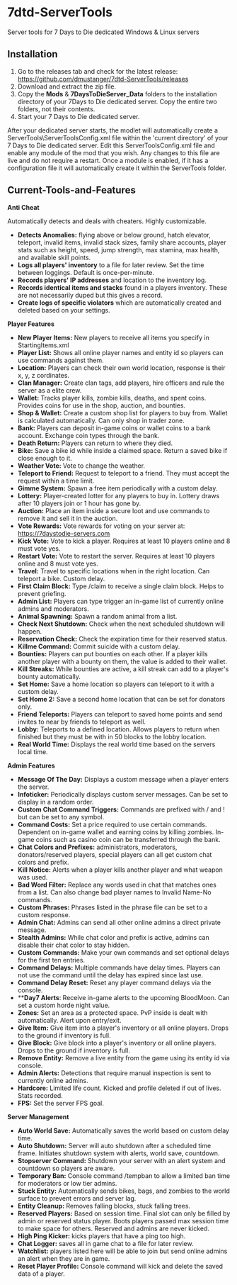 # 7dtd-ServerTools

Server tools for 7 Days to Die dedicated Windows & Linux servers

## Installation

1. Go to the releases tab and check for the latest release: <https://github.com/dmustanger/7dtd-ServerTools/releases>
2. Download and extract the zip file.
3. Copy the **Mods** & **7DaysToDieServer_Data** folders to the installation directory of your 7Days to Die dedicated server. Copy the entire two folders, not their contents.
4. Start your 7 Days to Die dedicated server.

  After your dedicated server starts, the modlet will automatically create a ServerTools\ServerToolsConfig.xml file within the 'current directory' of your 7 Days to Die dedicated server. Edit this ServerToolsConfig.xml file and enable any module of the mod that you wish. Any changes to this file are live and do not require a restart. Once a module is enabled, if it has a configuration file it will automatically create it within the ServerTools folder.

## Current-Tools-and-Features

**Anti Cheat**

Automatically detects and deals with cheaters. Highly customizable.

- **Detects Anomalies:** flying above or below ground, hatch elevator, teleport, invalid items, invalid stack sizes, family share accounts, player stats such as height, speed, jump strength, max stamina, max health, and available skill points.
- **Logs all players' inventory** to a file for later review. Set the time between loggings. Default is once-per-minute.
- **Records players' IP addresses** and location to the inventory log.
- **Records identical items and stacks** found in a players inventory. These are not necessarily duped but this gives a record.
- **Create logs of specific violators** which are automatically created and deleted based on your settings.

**Player Features**

- **New Player Items:** New players to receive all items you specify in StartingItems.xml
- **Player List:** Shows all online player names and entity id so players can use commands against them.
- **Location:** Players can check their own world location, response is their x, y, z cordinates.
- **Clan Manager:** Create clan tags, add players, hire officers and rule the server as a elite crew.
- **Wallet:** Tracks player kills, zombie kills, deaths, and spent coins. Provides coins for use in the shop, auction, and bounties.
- **Shop & Wallet:** Create a custom shop list for players to buy from. Wallet is calculated automatically. Can only shop in trader zone.
- **Bank:** Players can deposit in-game coins or wallet coins to a bank account. Exchange coin types through the bank.
- **Death Return:** Players can return to where they died.
- **Bike:** Save a bike id while inside a claimed space. Return a saved bike if close enough to it.
- **Weather Vote:** Vote to change the weather.
- **Teleport to Friend:** Request to teleport to a friend. They must accept the request within a time limit.
- **Gimme System:** Spawn a free item periodically with a custom delay.
- **Lottery:** Player-created lotter for any players to buy in. Lottery draws after 10 players join or 1 hour has gone by.
- **Auction:** Place an item inside a secure loot and use commands to remove it and sell it in the auction.
- **Vote Rewards:** Vote rewards for voting on your server at: <https://7daystodie-servers.com>
- **Kick Vote:** Vote to kick a player. Requires at least 10 players online and 8 must vote yes.
- **Restart Vote:** Vote to restart the server. Requires at least 10 players online and 8 must vote yes.
- **Travel:** Travel to specific locations when in the right location. Can teleport a bike. Custom delay.
- **First Claim Block:** Type /claim to receive a single claim block. Helps to prevent griefing.
- **Admin List:** Players can type trigger an in-game list of currently online admins and moderators.
- **Animal Spawning:** Spawn a random animal from a list.
- **Check Next Shutdown:** Check when the next scheduled shutdown will happen.
- **Reservation Check:** Check the expiration time for their reserved status.
- **Killme Command:** Commit suicide with a custom delay.
- **Bounties:** Players can put bounties on each other. If a player kills another player with a bounty on them, the value is added to their wallet.
- **Kill Streaks:** While bounties are active, a kill streak can add to a player's bounty automatically.
- **Set Home:** Save a home location so players can teleport to it with a custom delay.
- **Set Home 2:** Save a second home location that can be set for donators only.
- **Friend Teleports:** Players can teleport to saved home points and send invites to near by friends to teleport as well.
- **Lobby:** Teleports to a defined location. Allows players to return when finished but they must be with in 50 blocks to the lobby location.
- **Real World Time:** Displays the real world time based on the servers local time.

**Admin Features**

- **Message Of The Day:** Displays a custom message when a player enters the server.
- **Infoticker:** Periodically displays custom server messages. Can be set to display in a random order.
- **Custom Chat Command Triggers:** Commands are prefixed with / and ! but can be set to any symbol.
- **Command Costs:** Set a price required to use certain commands. Dependent on in-game wallet and earning coins by killing zombies. In-game coins such as casino coin can be transferred through the bank.
- **Chat Colors and Prefixes:** administrators, moderators, donators/reserved players, special players can all get custom chat colors and prefix.
- **Kill Notice:** Alerts when a player kills another player and what weapon was used.
- **Bad Word Filter:** Replace any words used in chat that matches ones from a list. Can also change bad player names to Invalid Name-No commands.
- **Custom Phrases:** Phrases listed in the phrase file can be set to a custom response.
- **Admin Chat:** Admins can send all other online admins a direct private message.
- **Stealth Admins:** While chat color and prefix is active, admins can disable their chat color to stay hidden.
- **Custom Commands:** Make your own commands and set optional delays for the first ten entries.
- **Command Delays:** Multiple commands have delay times. Players can not use the command until the delay has expired since last use.
- **Command Delay Reset:** Reset any player command delays via the console.
- ****Day7 Alerts**: Receive in-game alerts to the upcoming BloodMoon. Can set a custom horde night value.
- **Zones:** Set an area as a protected space. PvP inside is dealt with automatically. Alert upon entry/exit.
- **Give Item:** Give item into a player's inventory or all online players. Drops to the ground if inventory is full.
- **Give Block:** Give block into a player's inventory or all online players. Drops to the ground if inventory is full.
- **Remove Entity:** Remove a live entity from the game using its entity id via console.
- **Admin Alerts:** Detections that require manual inspection is sent to currently online admins.
- **Hardcore:** Limited life count. Kicked and profile deleted if out of lives. Stats recorded.
- **FPS:** Set the server FPS goal.

**Server Management**

- **Auto World Save:** Automatically saves the world based on custom delay time.
- **Auto Shutdown:** Server will auto shutdown after a scheduled time frame. Initiates shutdown system with alerts, world save, countdown.
- **Stopserver Command:** Shutdown your server with an alert system and countdown so players are aware.
- **Temporary Ban:** Console command /tempban to allow a limited ban time for moderators or low tier admins.
- **Stuck Entity:** Automatically sends bikes, bags, and zombies to the world surface to prevent errors and server lag.
- **Entity Cleanup:** Removes falling blocks, stuck falling trees.
- **Reserved Players:** Based on session time. Final slot can only be filled by admin or reserved status player. Boots players passed max session time to make space for others. Reserved and admins are never kicked.
- **High Ping Kicker:** kicks players that have a ping too high.
- **Chat Logger:** saves all in game chat to a file for later review.
- **Watchlist:** players listed here will be able to join but send online admins an alert when they are in game.
- **Reset Player Profile:** Console command will kick and delete the saved data of a player.
